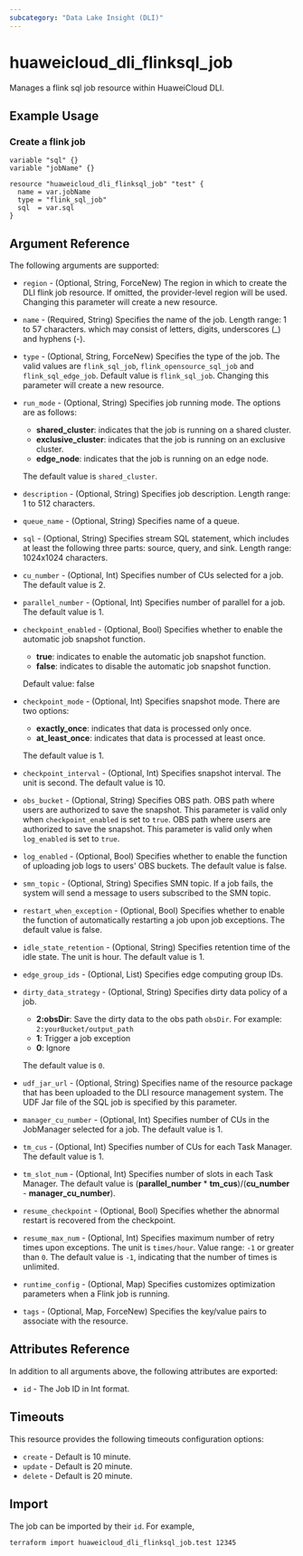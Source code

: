 ```yaml
---
subcategory: "Data Lake Insight (DLI)"
---
```


# huaweicloud_dli_flinksql_job

Manages a flink sql job resource within HuaweiCloud DLI.

## Example Usage

### Create a flink job

```hcl
variable "sql" {}
variable "jobName" {}

resource "huaweicloud_dli_flinksql_job" "test" {
  name = var.jobName
  type = "flink_sql_job"
  sql  = var.sql
}
```

## Argument Reference

The following arguments are supported:

* `region` - (Optional, String, ForceNew) The region in which to create the DLI flink job resource. If omitted, the
  provider-level region will be used. Changing this parameter will create a new resource.

* `name` - (Required, String) Specifies the name of the job. Length range: 1 to 57 characters.
 which may consist of letters, digits, underscores (_) and hyphens (-).

* `type` - (Optional, String, ForceNew) Specifies the type of the job. The valid values are `flink_sql_job`,
 `flink_opensource_sql_job` and `flink_sql_edge_job`. Default value is `flink_sql_job`.
  Changing this parameter will create a new resource.

* `run_mode` - (Optional, String) Specifies job running mode. The options are as follows:

  + **shared_cluster**: indicates that the job is running on a shared cluster.
  + **exclusive_cluster**: indicates that the job is running on an exclusive cluster.
  + **edge_node**: indicates that the job is running on an edge node.
  
  The default value is `shared_cluster`.

* `description` - (Optional, String) Specifies job description. Length range: 1 to 512 characters.

* `queue_name` - (Optional, String) Specifies name of a queue.

* `sql` - (Optional, String) Specifies stream SQL statement, which includes at least the following
 three parts: source, query, and sink. Length range: 1024x1024 characters.

* `cu_number` - (Optional, Int) Specifies number of CUs selected for a job. The default value is 2.

* `parallel_number` - (Optional, Int) Specifies number of parallel for a job. The default value is 1.

* `checkpoint_enabled` - (Optional, Bool) Specifies whether to enable the automatic job snapshot function.
  + **true**: indicates to enable the automatic job snapshot function.
  + **false**: indicates to disable the automatic job snapshot function.

  Default value: false

* `checkpoint_mode` - (Optional, Int) Specifies snapshot mode. There are two options:
  + **exactly_once**: indicates that data is processed only once.
  + **at_least_once**: indicates that data is processed at least once.

  The default value is 1.

* `checkpoint_interval` - (Optional, Int) Specifies snapshot interval. The unit is second.
  The default value is 10.

* `obs_bucket` - (Optional, String) Specifies OBS path. OBS path where users are authorized to save the
  snapshot. This parameter is valid only when `checkpoint_enabled` is set to `true`. OBS path where users are authorized
  to save the snapshot. This parameter is valid only when `log_enabled` is set to `true`.

* `log_enabled` - (Optional, Bool) Specifies whether to enable the function of uploading job logs to
  users' OBS buckets. The default value is false.
  
* `smn_topic` - (Optional, String) Specifies SMN topic. If a job fails, the system will send a message to
 users subscribed to the SMN topic.
  
* `restart_when_exception` - (Optional, Bool) Specifies whether to enable the function of automatically
 restarting a job upon job exceptions. The default value is false.
  
* `idle_state_retention` - (Optional, String) Specifies retention time of the idle state. The unit is hour.
 The default value is 1.

* `edge_group_ids` - (Optional, List) Specifies edge computing group IDs.
  
* `dirty_data_strategy` - (Optional, String) Specifies dirty data policy of a job.
  + **2:obsDir**: Save the dirty data to the obs path `obsDir`. For example: `2:yourBucket/output_path`
  + **1**: Trigger a job exception
  + **0**: Ignore

  The default value is `0`.
  
* `udf_jar_url` - (Optional, String) Specifies name of the resource package that has been uploaded to the
  DLI resource management system. The UDF Jar file of the SQL job is specified by this parameter.
  
* `manager_cu_number` - (Optional, Int) Specifies number of CUs in the JobManager selected for a job.
 The default value is 1.
  
* `tm_cus` - (Optional, Int) Specifies number of CUs for each Task Manager. The default value is 1.
  
* `tm_slot_num` - (Optional, Int) Specifies number of slots in each Task Manager.
 The default value is (**parallel_number** * **tm_cus**)/(**cu_number** - **manager_cu_number**).
  
* `resume_checkpoint` - (Optional, Bool) Specifies whether the abnormal restart is recovered from the checkpoint.
  
* `resume_max_num` - (Optional, Int) Specifies maximum number of retry times upon exceptions. The unit is
 `times/hour`. Value range: `-1` or greater than `0`. The default value is `-1`, indicating that the number of times is
 unlimited.

* `runtime_config` - (Optional, Map) Specifies customizes optimization parameters when a Flink job is running.

* `tags` - (Optional, Map, ForceNew) Specifies the key/value pairs to associate with the resource.

## Attributes Reference

In addition to all arguments above, the following attributes are exported:

* `id` - The Job ID in Int format.

## Timeouts

This resource provides the following timeouts configuration options:

* `create` - Default is 10 minute.
* `update` - Default is 20 minute.
* `delete` - Default is 20 minute.

## Import

The job can be imported by their `id`. For example,

```
terraform import huaweicloud_dli_flinksql_job.test 12345
```
